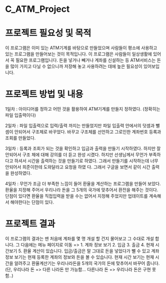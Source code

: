 # C_ATM_Project
 
# 프로젝트 필요성 및 목적
이 프로그램은 이미 있는 ATM기계를 바탕으로 만들었으며 사람들이 평소에 사용하고 있는 프로그램을 만들어보는 것이 목적입니다. 이 프로그램은 사람들이 일상생활에 있어서 꼭 필요한 프로그램입니다. 돈을 넣거나 빼거나 계좌를 신설하는 등 ATM서비스는 돈을 많이 가지고 다닐 수 없으니까 저장해 놓고 사용하려는 데에 높은 필요성이 있어보입니다.

# 프로젝트 방법 및 내용
1일차 : 아이디어를 정하고 어떤 것을 활용하여 ATM기계를 만들지 정하였다. (정확히는 파일 입출력이다)

2일차 : 파일 입출력으로 입력/출력 까지는 만들었지만 파일 입출력 안에서의 덧셈과 뺄셈이 안되어서 구조체로 바꾸었다. 바꾸고 구조체를 선언하고 그로인한 계좌번호 등록과 조회를 만들었다.

3일차 : 등록과 조회가 되는 것을 확인하고 입금과 출력을 만들기 시작하였다. 하지만 잘 안되어서 구조 체에 대해 강의를 더 듣고 완성 시켰다. 하지만 선생님께서 무언가 부족하다고 하셔서 시간을 출력하는 것을 만들기로 하였다. 그래서 만들기를 시작하는데 너무 안되어서 희준이한테 도와달라고 요청을 하였 다. 그래서 구글을 보면서 같이 시간 출력을 완성하였다.

4일차 : 무언가 조금 더 부족한 느낌이 들어 환율을 계산하는 프로그램을 만들어 보았다. 환율을 지정해 주어서 우리나라 돈을 그 5개의 국가에 맞추어서 환전을 해주는 것이다. 단점이 있다면 환율을 직접입력을 받을 수는 없어서 지정해 주었지만 업데이트를 계속해서 해야한다는 단점이 있다.

# 프로젝트 결과
이 프로그램의 결과는 맨 처음에 계좌를 몇 명 개설 할 건지 물어보고 그 수대로 개설 합니다. 그 다음에는 메뉴 페이지로 이동 => 1. 계좌 정보 보기 2. 입금 3. 출금 4. 현재 시간보기 5. 환율 계산이 있습니다. 입금/출금은 말 그대로 돈을 넣었다가 뺄 수 있고 계좌 정보 보기는 현재 등록한 계좌의 정보와 돈을 볼 수 있습니다. 현재 시간 보기는 현재 시간을 알려주고 환율계산기는 우리나라돈을 5개의 국가의 돈에 맞추어서 바꾸어 줍니다.(단, 우리나라 돈 => 다른 나라돈 만 가능함... 다른나라 돈 => 우리나라 돈은 구현 못함..)
